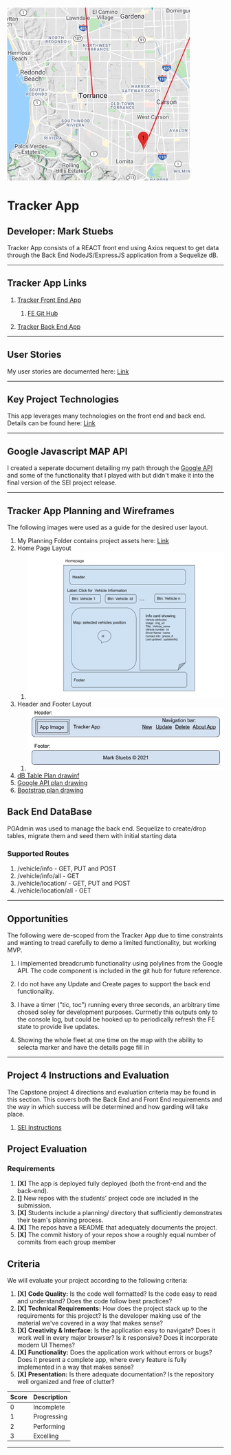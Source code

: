 ![App](public/app_image.jpeg)
# Tracker App

## Developer: Mark Stuebs
Tracker App consists of a REACT front end using Axios request to get data through the Back End NodeJS/ExpressJS application from a Sequelize dB.

---

## Tracker App Links
1. [Tracker Front End App](https://tracker-app-front-end.herokuapp.com/)
   1. [FE Git Hub](https://github.com/MarkStuebs/front-end-p4)

1. [Tracker Back End App](https://tracker-backend-app.herokuapp.com/)

---

## User Stories
My user stories are documented here: [Link](./planning/userstories.md)

---

## Key Project Technologies

This app leverages many technologies on the front end and back end.  Details can be found here:  [Link](./Planning/Technologies.md)

---
 ## Google Javascript MAP API
 I created a seperate document detailing my path through the [Google API](./Planning/GoogleAPI.md) and some of the functionality that I played with but didn't make it into the final version of the SEI project release.

---

## Tracker App Planning and Wireframes
The following images were used as a guide for the desired user layout.
1. My Planning Folder contains project assets here: [Link](./planning)
1. Home Page Layout
   1. ![Homepage](./public/home_page.png)
1. Header and Footer Layout
   1. ![Header and Footer](./public/header_footer.jpeg)
1. [dB Table Plan drawinf](./Planning/db_Table_plan.pdf)
1. [Google API plan drawing](./Planning/Google_API_plan.pdf)
1. [Bootstrap plan drawing](./Planning/Bootstrap.pdf)

   

## Back End DataBase
PGAdmin was used to manage the back end.  Sequelize to create/drop tables, migrate them and seed them with initial starting data

### Supported Routes
1. /vehicle/info - GET, PUT and POST
1. /vehicle/info/all - GET
1. /vehicle/location/ - GET, PUT and POST
1. /vehicle/location/all - GET

---

## Opportunities
The following were de-scoped from the Tracker App due to time constraints and wanting to tread carefully to demo a limited functionality, but working MVP. 

1. I implemented breadcrumb functionality using polylines from the Google API. The code component is included in the git hub for future reference.

1. I do not have any Update and Create pages to support the back end functionality.

1.  I have a timer ("tic, toc") running every three seconds, an arbitrary time chosed soley for development purposes. Currnetly this outputs only to the console log, but could be hooked up to periodically refresh the FE state to provide live updates.

1.  Showing the whole fleet at one time on the map with the ability to selecta  marker and have the details page fill in

---

## Project 4 Instructions and Evaluation

The Capstone project 4 directions and evaluation criteria may be found in this section.  This covers both the Back End and Front End requirements and the way in which success will be determined and how garding will take place.

1. [SEI Instructions](https://git.generalassemb.ly/john-deere-sei-7/project-4)


## Project Evaluation
### Requirements

1. __[X]__ The app is deployed fully deployed (both the front-end and the back-end).
1. __[]__ New repos with the students' project code are included in the submission.
1. __[X]__ Students include a planning/ directory that sufficiently demonstrates their team's planning process.
1. __[X]__ The repos have a README that adequately documents the project.
1. __[X]__ The commit history of your repos show a roughly equal number of commits from each group member


## Criteria
We will evaluate your project according to the following criteria:

1. __[X]__ __Code Quality:__ Is the code well formatted? Is the code easy to read and understand? Does the code follow best practices?
1. __[X]__ __Technical Requirements:__ How does the project stack up to the requirements for this project? Is the developer making use of the material we've covered in a way that makes sense?
1. __[X]__ __Creativity & Interface:__ Is the application easy to navigate? Does it work well in every major browser? Is it responsive? Does it incorporate modern UI Themes?
1. __[X]__ __Functionality:__ Does the application work without errors or bugs? Does it present a complete app, where every feature is fully implemented in a way that makes sense?
1. __[X]__ __Presentation:__ Is there adequate documentation? Is the repository well organized and free of clutter?


|Score|Description|
|-----|-----------|
|0|Incomplete|
|1|Progressing|
|2|Performing|
|3|Excelling|

---





